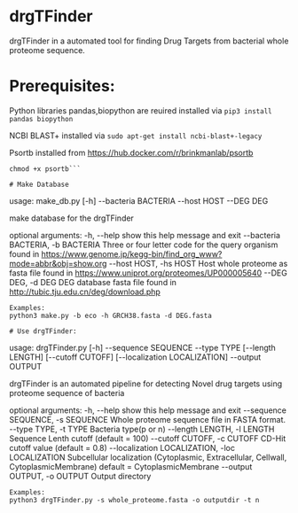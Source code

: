 # drgTFinder
drgTFinder in a automated tool for finding Drug Targets from bacterial whole proteome sequence.

# Prerequisites:

Python libraries pandas,biopython are reuired installed via `pip3 install pandas biopython`

NCBI BLAST+ installed via `sudo apt-get install ncbi-blast+-legacy`

Psortb installed from https://hub.docker.com/r/brinkmanlab/psortb

```wget https://raw.githubusercontent.com/brinkmanlab/psortb_commandline_docker/master/psortb
chmod +x psortb```

# Make Database
```
usage: make_db.py [-h] --bacteria BACTERIA --host HOST --DEG DEG

make database for the drgTFinder  

optional arguments:
  -h, --help            show this help message and exit
  --bacteria BACTERIA, -b BACTERIA
                        Three or four letter code for the query organism found in https://www.genome.jp/kegg-bin/find_org_www?mode=abbr&obj=show.org
  --host HOST, -hs HOST
                        Host whole proteome as fasta file found in https://www.uniprot.org/proteomes/UP000005640
  --DEG DEG, -d DEG     DEG database fasta file found in http://tubic.tju.edu.cn/deg/download.php

    Examples:
    python3 make.py -b eco -h GRCH38.fasta -d DEG.fasta
```
# Use drgTFinder:
```
usage: drgTFinder.py [-h] --sequence SEQUENCE --type TYPE [--length LENGTH] [--cutoff CUTOFF] [--localization LOCALIZATION] --output OUTPUT

drgTFinder is an automated pipeline for detecting Novel drug targets using proteome sequence of bacteria

optional arguments:
  -h, --help            show this help message and exit
  --sequence SEQUENCE, -s SEQUENCE
                        Whole proteome sequence file in FASTA format.
  --type TYPE, -t TYPE  Bacteria type(p or n) 
  --length LENGTH, -l LENGTH
                        Sequence Lenth cutoff (default = 100)
  --cutoff CUTOFF, -c CUTOFF
                        CD-Hit cutoff value (default = 0.8)
  --localization LOCALIZATION, -loc LOCALIZATION
                        Subcellular localization (Cytoplasmic, Extracellular, Cellwall, CytoplasmicMembrane)
                        default = CytoplasmicMembrane
  --output OUTPUT, -o OUTPUT
                        Output directory

    Examples:
    python3 drgTFinder.py -s whole_proteome.fasta -o outputdir -t n

```
